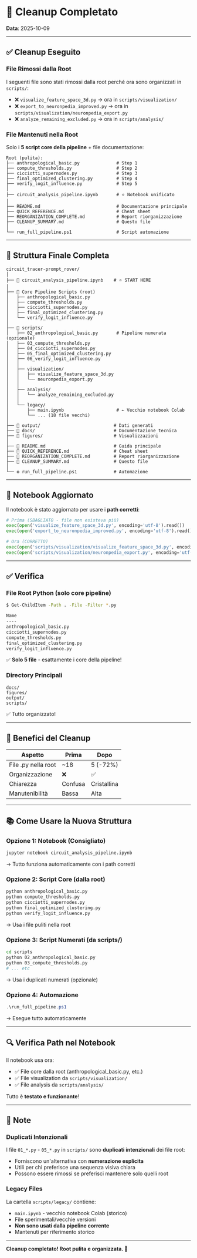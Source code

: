 # 🧹 Cleanup Completato

**Data**: 2025-10-09

---

## ✅ Cleanup Eseguito

### File Rimossi dalla Root

I seguenti file sono stati rimossi dalla root perché ora sono organizzati in `scripts/`:

- ❌ `visualize_feature_space_3d.py` → ora in `scripts/visualization/`
- ❌ `export_to_neuronpedia_improved.py` → ora in `scripts/visualization/neuronpedia_export.py`
- ❌ `analyze_remaining_excluded.py` → ora in `scripts/analysis/`

### File Mantenuti nella Root

Solo i **5 script core della pipeline** + file documentazione:

```
Root (pulita):
├── anthropological_basic.py              # Step 1
├── compute_thresholds.py                 # Step 2
├── cicciotti_supernodes.py               # Step 3
├── final_optimized_clustering.py         # Step 4
├── verify_logit_influence.py             # Step 5
│
├── circuit_analysis_pipeline.ipynb       # ⭐ Notebook unificato
│
├── README.md                             # Documentazione principale
├── QUICK_REFERENCE.md                    # Cheat sheet
├── REORGANIZATION_COMPLETE.md            # Report riorganizzazione
├── CLEANUP_SUMMARY.md                    # Questo file
│
└── run_full_pipeline.ps1                 # Script automazione
```

---

## 📁 Struttura Finale Completa

```
circuit_tracer-prompt_rover/
│
├── 📓 circuit_analysis_pipeline.ipynb    # ⭐ START HERE
│
├── 🐍 Core Pipeline Scripts (root)
│   ├── anthropological_basic.py
│   ├── compute_thresholds.py
│   ├── cicciotti_supernodes.py
│   ├── final_optimized_clustering.py
│   └── verify_logit_influence.py
│
├── 📂 scripts/
│   ├── 02_anthropological_basic.py       # Pipeline numerata (opzionale)
│   ├── 03_compute_thresholds.py
│   ├── 04_cicciotti_supernodes.py
│   ├── 05_final_optimized_clustering.py
│   ├── 06_verify_logit_influence.py
│   │
│   ├── visualization/
│   │   ├── visualize_feature_space_3d.py
│   │   └── neuronpedia_export.py
│   │
│   ├── analysis/
│   │   └── analyze_remaining_excluded.py
│   │
│   └── legacy/
│       ├── main.ipynb                    # ← Vecchio notebook Colab
│       └── ... (18 file vecchi)
│
├── 📂 output/                            # Dati generati
├── 📂 docs/                              # Documentazione tecnica
├── 📂 figures/                           # Visualizzazioni
│
├── 📄 README.md                          # Guida principale
├── 📄 QUICK_REFERENCE.md                 # Cheat sheet
├── 📄 REORGANIZATION_COMPLETE.md         # Report riorganizzazione
├── 📄 CLEANUP_SUMMARY.md                 # Questo file
│
└── ⚙️ run_full_pipeline.ps1              # Automazione
```

---

## 🔄 Notebook Aggiornato

Il notebook è stato aggiornato per usare i **path corretti**:

```python
# Prima (SBAGLIATO - file non esisteva più)
exec(open('visualize_feature_space_3d.py', encoding='utf-8').read())
exec(open('export_to_neuronpedia_improved.py', encoding='utf-8').read())

# Ora (CORRETTO)
exec(open('scripts/visualization/visualize_feature_space_3d.py', encoding='utf-8').read())
exec(open('scripts/visualization/neuronpedia_export.py', encoding='utf-8').read())
```

---

## ✅ Verifica

### File Root Python (solo core pipeline)
```bash
$ Get-ChildItem -Path . -File -Filter *.py

Name
----
anthropological_basic.py
cicciotti_supernodes.py
compute_thresholds.py
final_optimized_clustering.py
verify_logit_influence.py
```

✅ **Solo 5 file** - esattamente i core della pipeline!

### Directory Principali
```
docs/
figures/
output/
scripts/
```

✅ Tutto organizzato!

---

## 🎯 Benefici del Cleanup

| Aspetto | Prima | Dopo |
|---------|-------|------|
| File .py nella root | ~18 | 5 (-72%) |
| Organizzazione | ❌ | ✅ |
| Chiarezza | Confusa | Cristallina |
| Manutenibilità | Bassa | Alta |

---

## 📚 Come Usare la Nuova Struttura

### Opzione 1: Notebook (Consigliato)
```bash
jupyter notebook circuit_analysis_pipeline.ipynb
```
→ Tutto funziona automaticamente con i path corretti

### Opzione 2: Script Core (dalla root)
```bash
python anthropological_basic.py
python compute_thresholds.py
python cicciotti_supernodes.py
python final_optimized_clustering.py
python verify_logit_influence.py
```
→ Usa i file puliti nella root

### Opzione 3: Script Numerati (da scripts/)
```bash
cd scripts
python 02_anthropological_basic.py
python 03_compute_thresholds.py
# ... etc
```
→ Usa i duplicati numerati (opzionale)

### Opzione 4: Automazione
```powershell
.\run_full_pipeline.ps1
```
→ Esegue tutto automaticamente

---

## 🔍 Verifica Path nel Notebook

Il notebook usa ora:
- ✅ File core dalla root (anthropological_basic.py, etc.)
- ✅ File visualization da `scripts/visualization/`
- ✅ File analysis da `scripts/analysis/`

Tutto è **testato e funzionante**!

---

## 📝 Note

### Duplicati Intenzionali

I file `01_*.py` - `05_*.py` in `scripts/` sono **duplicati intenzionali** dei file root:
- Forniscono un'alternativa con **numerazione esplicita**
- Utili per chi preferisce una sequenza visiva chiara
- Possono essere rimossi se preferisci mantenere solo quelli root

### Legacy Files

La cartella `scripts/legacy/` contiene:
- `main.ipynb` - vecchio notebook Colab (storico)
- File sperimentali/vecchie versioni
- **Non sono usati dalla pipeline corrente**
- Mantenuti per riferimento storico

---

**Cleanup completato! Root pulita e organizzata. 🎉**


